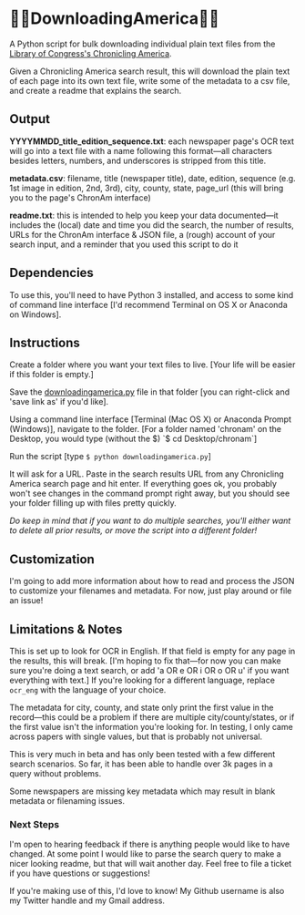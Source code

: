# 📰📂DownloadingAmerica📂📰

A Python script for bulk downloading individual plain text files from the [Library of Congress's Chronicling America](https://chroniclingamerica.loc.gov/).

Given a Chronicling America search result, this will download the plain text of each page into its own text file, write some of the metadata to a csv file, and create a readme that explains the search.

## Output
**YYYYMMDD_title_edition_sequence.txt**: each newspaper page's OCR text will go into a text file with a name following this format—all characters besides letters, numbers, and underscores is stripped from this title.

**metadata.csv**: filename, title (newspaper title), date, edition, sequence (e.g. 1st image in edition, 2nd, 3rd), city, county, state, page_url (this will bring you to the page's ChronAm interface)

**readme.txt**: this is intended to help you keep your data documented—it includes the (local) date and time you did the search, the number of results, URLs for the ChronAm interface & JSON file, a (rough) account of your search input, and a reminder that you used this script to do it

## Dependencies
To use this, you'll need to have Python 3 installed, and access to some kind of command line interface [I'd recommend Terminal on OS X or Anaconda on Windows].

## Instructions
Create a folder where you want your text files to live. [Your life will be easier if this folder is empty.]

Save the [downloadingamerica.py](https://github.com/brandontlocke/downloadingamerica/raw/master/downloadingamerica.py) file in that folder [you can right-click and 'save link as' if you'd like].

Using a command line interface [Terminal (Mac OS X) or Anaconda Prompt (Windows)], navigate to the folder. [For a folder named 'chronam' on the Desktop, you would type (without the $) `$ cd Desktop/chronam`]

Run the script [type `$ python downloadingamerica.py`]

It will ask for a URL. Paste in the search results URL from any Chronicling America search page and hit enter. If everything goes ok, you probably won't see changes in the command prompt right away, but you should see your folder filling up with files pretty quickly.

*Do keep in mind that if you want to do multiple searches, you'll either want to delete all prior results, or move the script into a different folder!*

## Customization
I'm going to add more information about how to read and process the JSON to customize your filenames and metadata. For now, just play around or file an issue!

## Limitations & Notes
This is set up to look for OCR in English. If that field is empty for any page in the results, this will break. [I'm hoping to fix that—for now you can make sure you're doing a text search, or add 'a OR e OR i OR o OR u' if you want everything with text.] If you're looking for a different language, replace `ocr_eng` with the language of your choice.

The metadata for city, county, and state only print the first value in the record—this could be a problem if there are multiple city/county/states, or if the first value isn't the information you're looking for. In testing, I only came across papers with single values, but that is probably not universal.

This is very much in beta and has only been tested with a few different search scenarios. So far, it has been able to handle over 3k pages in a query without problems.

Some newspapers are missing key metadata which may result in blank metadata or filenaming issues.

### Next Steps
I'm open to hearing feedback if there is anything people would like to have changed. At some point I would like to parse the search query to make a nicer looking readme, but that will wait another day. Feel free to file a ticket if you have questions or suggestions!

If you're making use of this, I'd love to know! My Github username is also my Twitter handle and my Gmail address.
